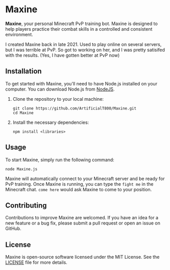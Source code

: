 # Maxine

**Maxine**, your personal Minecraft PvP training bot. Maxine is designed to help players practice their combat skills in a controlled and consistent environment. 

I created Maxine back in late 2021. Used to play online on several servers, but I was terrible at PvP. So got to working on her, and I was pretty satisifed with the results. (Yes, I have gotten better at PvP now)

## Installation

To get started with Maxine, you'll need to have Node.js installed on your computer. You can download Node.js from [NodeJS](https://nodejs.org/).

1. Clone the repository to your local machine:

   ```
   git clone https://github.com/ArtificialT800/Maxine.git
   cd Maxine
   ```

2. Install the necessary dependencies:

   ```
   npm install <libraries>
   ```

## Usage

To start Maxine, simply run the following command:

```
node Maxine.js
```

Maxine will automatically connect to your Minecraft server and be ready for PvP training. Once Maxine is running, you can type the `fight me` in the Minecraft chat. 
`come here` would ask Maxine to come to your position.


## Contributing

Contributions to improve Maxine are welcomed. If you have an idea for a new feature or a bug fix, please submit a pull request or open an issue on GitHub.

## License

Maxine is open-source software licensed under the MIT License. See the [LICENSE](LICENSE) file for more details.

